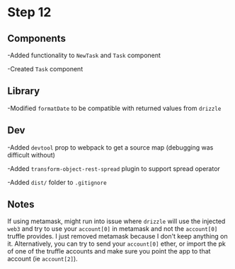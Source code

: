 # Step 12

## Components
-Added functionality to `NewTask` and `Task` component

-Created `Task` component

## Library
-Modified `formatDate` to be compatible with returned values from `drizzle`

## Dev
-Added `devtool` prop to webpack to get a source map (debugging was difficult without)

-Added `transform-object-rest-spread` plugin to support spread operator

-Added `dist/` folder to `.gitignore`

## Notes
If using metamask, might run into issue where `drizzle` will use the injected `web3` and try to use your `account[0]` in metamask and not the `account[0]` truffle provides. I just removed metamask because I don't keep anything on it. Alternatively, you can try to send your `account[0]` ether, or import the pk of one of the truffle accounts and make sure you point the app to that account (ie `account[2]`).